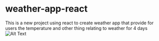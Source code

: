 # weather-app-react
This is a new project using react to create weather app that provide for users the temperature and other thing relating to weather for 4 days
![Alt Text](../Screenshot.jpg)
